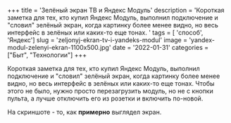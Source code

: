 +++
title = 'Зелёный экран ТВ и Яндекс Модуль'
description = 'Короткая заметка для тех, кто купил Яндекс Модуль, выполнил подключение и "словил" зелёный экран, когда картинку более менее видно, но весь интерфейс в зелёных или каких-то еще тонах. '
tags = [ 'способ', 'Яндекс']
slug = 'zeljonyj-ekran-tv-i-yandeks-modul'
image = 'yandex-modul-zelenyi-ekran-1100x500.jpg'
date = '2022-01-31'
categories = ["Быт", "Технологии"]
+++

Короткая заметка для тех, кто купил Яндекс Модуль, выполнил подключение и "словил" зелёный экран, когда картинку более менее видно, но весь интерфейс в зелёных или каких-то еще тонах. Чтобы этого не было, нужно просто перезагрузить модуль, но не с кнопки пульта, а лучше отключить его из розетки и включить по-новой.

На скриншоте - то, как **примерно** выглядел экран.